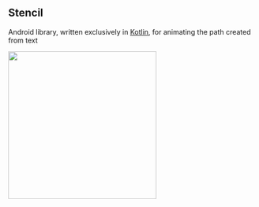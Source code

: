 ## Stencil
Android library, written exclusively in [Kotlin](https://kotlinlang.org/), for animating the path created from text

<img src="https://images.thoughtbot.com/blog-vellum-image-uploads/jZpvwqUR8muyhDIT5SSu_stencil.gif" width=300/>